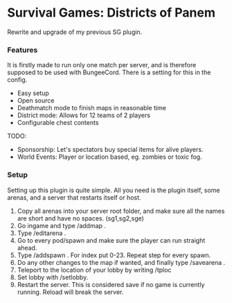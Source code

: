 # Survival Games: Districts of Panem
Rewrite and upgrade of my previous SG plugin.


### Features
It is firstly made to run only one match per server, and is therefore supposed to be used with BungeeCord. There is a setting for this in the config.
- Easy setup
- Open source
- Deathmatch mode to finish maps in reasonable time
- District mode: Allows for 12 teams of 2 players
- Configurable chest contents


TODO:
- Sponsorship: Let's spectators buy special items for alive players.
- World Events: Player or location based, eg. zombies or toxic fog.

### Setup
Setting up this plugin is quite simple. All you need is the plugin itself, some arenas, and a server that restarts itself or host.  
1. Copy all arenas into your server root folder, and make sure all the names are short and have no spaces. (sg1,sg2,sge)  
2. Go ingame and type /addmap <filename> <Displayname>. 
3. Type /editarena <filename>. 
4. Go to every pod/spawn and make sure the player can run straight ahead.
5. Type /addspawn <filename> <index>. For index put 0-23. Repeat step for every spawn.   
6. Do any other changes to the map if wanted, and finally type /savearena <filename>.
7. Teleport to the location of your lobby by writing /tploc <world> <x> <y> <z>
8. Set lobby with /setlobby.
9. Restart the server. This is considered save if no game is currently running. Reload will break the server.
